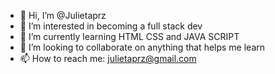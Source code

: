 - 👋 Hi, I’m @Julietaprz
- 👀 I’m interested in becoming a full stack dev
- 🌱 I’m currently learning HTML CSS and JAVA SCRIPT
- 💞️ I’m looking to collaborate on anything that helps me learn
- 📫 How to reach me: julietaprz@gmail.com

<!---
Julietaprz/Julietaprz is a ✨ special ✨ repository because its `README.md` (this file) appears on your GitHub profile.
You can click the Preview link to take a look at your changes.
--->
